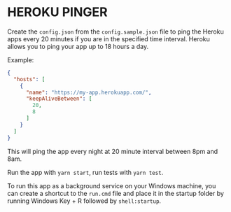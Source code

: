 # HEROKU PINGER

Create the `config.json` from the `config.sample.json` file to ping the Heroku apps every 20 minutes if you are in the specified time interval. Heroku allows you to ping your app up to 18 hours a day.

Example:

```json
{
  "hosts": [
    {
      "name": "https://my-app.herokuapp.com/",
      "keepAliveBetween": [
        20,
        8
      ]
    }
  ]
}
```

This will ping the app every night at 20 minute interval between 8pm and 8am.

Run the app with `yarn start`, run tests with `yarn test`.

To run this app as a background service on your Windows machine, you can create a shortcut to the `run.cmd` file and place it in the startup folder by running Windows Key + R followed by `shell:startup`.

